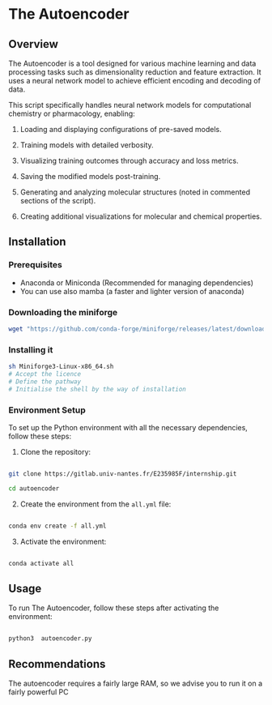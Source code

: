 
  

# The Autoencoder

  

## Overview

The Autoencoder is a tool designed for various machine learning and data processing tasks such as dimensionality reduction and feature extraction. It uses a neural network model to achieve efficient encoding and decoding of data.

  

This script specifically handles neural network models for computational chemistry or pharmacology, enabling:

1. Loading and displaying configurations of pre-saved models.

2. Training models with detailed verbosity.

3. Visualizing training outcomes through accuracy and loss metrics.

4. Saving the modified models post-training.

5. Generating and analyzing molecular structures (noted in commented sections of the script).

6. Creating additional visualizations for molecular and chemical properties.

  

## Installation

  

### Prerequisites

- Anaconda or Miniconda (Recommended for managing dependencies)
- You can use also mamba (a faster and lighter version of anaconda)

### Downloading the miniforge
```bash
wget "https://github.com/conda-forge/miniforge/releases/latest/download/Miniforge3-Linux-x86_64.sh"
```
### Installing it 
```bash
sh Miniforge3-Linux-x86_64.sh
# Accept the licence
# Define the pathway
# Initialise the shell by the way of installation
```

### Environment Setup

To set up the Python environment with all the necessary dependencies, follow these steps:

  

1. Clone the repository:

```bash

git clone https://gitlab.univ-nantes.fr/E235985F/internship.git

cd autoencoder

```

  

2. Create the environment from the `all.yml` file:

```bash

conda env create -f all.yml

```

  

3. Activate the environment:

```bash

conda activate all

```

  

## Usage

To run The Autoencoder, follow these steps after activating the environment:

  

```bash

python3  autoencoder.py

```

  



## Recommendations
The autoencoder requires a fairly large RAM, so we advise you to run it on a fairly powerful PC

